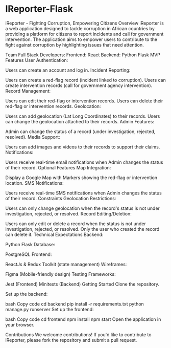 # IReporter-Flask

iReporter - Fighting Corruption, Empowering Citizens
Overview
iReporter is a web application designed to tackle corruption in African countries by providing a platform for citizens to report incidents and call for government intervention. The application aims to empower users to contribute to the fight against corruption by highlighting issues that need attention.

Team
Full Stack Developers:
Frontend: React
Backend: Python Flask
MVP Features
User Authentication:

Users can create an account and log in.
Incident Reporting:

Users can create a red-flag record (incident linked to corruption).
Users can create intervention records (call for government agency intervention).
Record Management:

Users can edit their red-flag or intervention records.
Users can delete their red-flag or intervention records.
Geolocation:

Users can add geolocation (Lat Long Coordinates) to their records.
Users can change the geolocation attached to their records.
Admin Features:

Admin can change the status of a record (under investigation, rejected, resolved).
Media Support:

Users can add images and videos to their records to support their claims.
Notifications:

Users receive real-time email notifications when Admin changes the status of their record.
Optional Features
Map Integration:

Display a Google Map with Markers showing the red-flag or intervention location.
SMS Notifications:

Users receive real-time SMS notifications when Admin changes the status of their record.
Constraints
Geolocation Restrictions:

Users can only change geolocation when the record's status is not under investigation, rejected, or resolved.
Record Editing/Deletion:

Users can only edit or delete a record when the status is not under investigation, rejected, or resolved.
Only the user who created the record can delete it.
Technical Expectations
Backend:

Python Flask
Database:

PostgreSQL
Frontend:

ReactJs & Redux Toolkit (state management)
Wireframes:

Figma (Mobile-friendly design)
Testing Frameworks:

Jest (Frontend)
Minitests (Backend)
Getting Started
Clone the repository.

Set up the backend:

bash
Copy code
cd backend
pip install -r requirements.txt
python manage.py runserver
Set up the frontend:

bash
Copy code
cd frontend
npm install
npm start
Open the application in your browser.

Contributions
We welcome contributions! If you'd like to contribute to iReporter, please fork the repository and submit a pull request.
